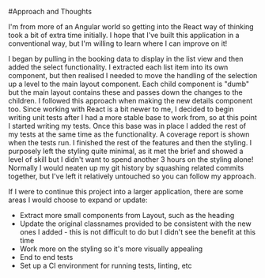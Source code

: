 #Approach and Thoughts

I'm from more of an Angular world so getting into the React way of thinking took a bit of extra time initially. I hope that I've built this application in a conventional way, but I'm willing to learn where I can improve on it!

I began by pulling in the booking data to display in the list view and then added the select functionality.
I extracted each list item into its own component, but then realised I needed to move the handling of the selection up a level to the main layout component. Each child component is "dumb" but the main layout contains these and passes down the changes to the children.
I followed this approach when making the new details component too.
Since working with React is a bit newer to me, I decided to begin writing unit tests after I had a more stable base to work from, so at this point I started writing my tests. Once this base was in place I added the rest of my tests at the same time as the functionality. A coverage report is shown when the tests run.
I finished the rest of the features and then the styling. I purposely left the styling quite minimal, as it met the brief and showed a level of skill but I didn't want to spend another 3 hours on the styling alone!
Normally I would neaten up my git history by squashing related commits together, but I've left it relatively untouched so you can follow my approach.

If I were to continue this project into a larger application, there are some areas I would choose to expand or update: 
* Extract more small components from Layout, such as the heading
* Update the original classnames provided to be consistent with the new ones I added - this is not difficult to do but I didn't see the benefit at this time
* Work more on the styling so it's more visually appealing
* End to end tests
* Set up a CI environment for running tests, linting, etc
